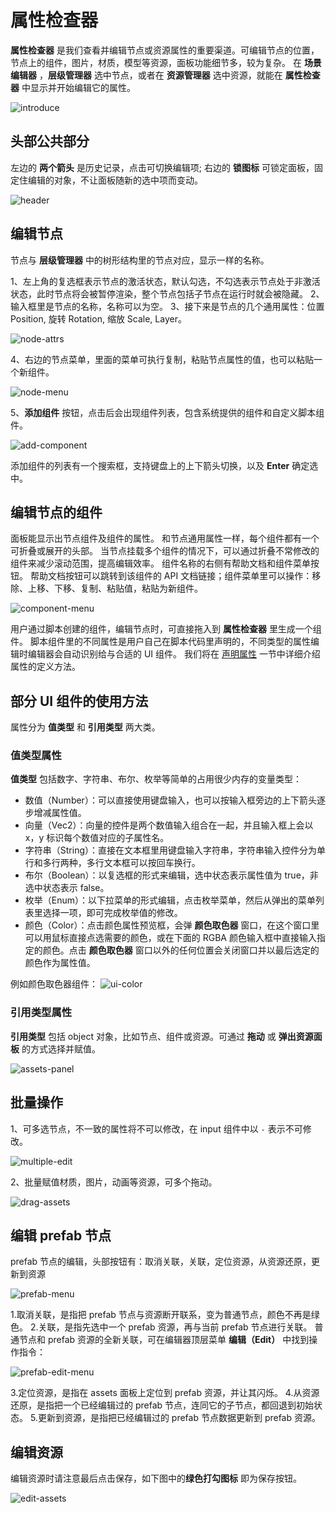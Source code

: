 # 属性检查器

**属性检查器** 是我们查看并编辑节点或资源属性的重要渠道。可编辑节点的位置，节点上的组件，图片，材质，模型等资源，面板功能细节多，较为复杂。
在 **场景编辑器** ，**层级管理器** 选中节点，或者在 **资源管理器** 选中资源，就能在 **属性检查器** 中显示并开始编辑它的属性。

![introduce](index/introduce.gif)

## 头部公共部分

左边的 **两个箭头** 是历史记录，点击可切换编辑项;
右边的 **锁图标** 可锁定面板，固定住编辑的对象，不让面板随新的选中项而变动。

![header](index/header.png)

## 编辑节点

节点与 **层级管理器** 中的树形结构里的节点对应，显示一样的名称。

1、左上角的复选框表示节点的激活状态，默认勾选，不勾选表示节点处于非激活状态，此时节点将会被暂停渲染，整个节点包括子节点在运行时就会被隐藏。
2、输入框里是节点的名称，名称可以为空。
3、接下来是节点的几个通用属性：位置 Position, 旋转 Rotation, 缩放 Scale, Layer。

![node-attrs](index/node-attrs.png)

4、右边的节点菜单，里面的菜单可执行复制，粘贴节点属性的值，也可以粘贴一个新组件。

![node-menu](index/node-menu.png)

5、**添加组件** 按钮，点击后会出现组件列表，包含系统提供的组件和自定义脚本组件。

![add-component](index/add-component.png)

添加组件的列表有一个搜索框，支持键盘上的上下箭头切换，以及 **Enter** 确定选中。 

## 编辑节点的组件

面板能显示出节点组件及组件的属性。
和节点通用属性一样，每个组件都有一个可折叠或展开的头部。
当节点挂载多个组件的情况下，可以通过折叠不常修改的组件来减少滚动范围，提高编辑效率。
组件名称的右侧有帮助文档和组件菜单按钮。
帮助文档按钮可以跳转到该组件的 API 文档链接；组件菜单里可以操作：移除、上移、下移、复制、粘贴值，粘贴为新组件。

![component-menu](index/component-menu.png)

用户通过脚本创建的组件，编辑节点时，可直接拖入到 **属性检查器** 里生成一个组件。
脚本组件里的不同属性是用户自己在脚本代码里声明的，不同类型的属性编辑时编辑器会自动识别给与合适的 UI 组件。
我们将在 [声明属性](../../scripting/ccclass.md#property) 一节中详细介绍属性的定义方法。

## 部分 UI 组件的使用方法

属性分为 **值类型** 和 **引用类型** 两大类。

### 值类型属性

**值类型** 包括数字、字符串、布尔、枚举等简单的占用很少内存的变量类型：

- 数值（Number）：可以直接使用键盘输入，也可以按输入框旁边的上下箭头逐步增减属性值。
- 向量（Vec2）：向量的控件是两个数值输入组合在一起，并且输入框上会以 x，y 标识每个数值对应的子属性名。
- 字符串（String）：直接在文本框里用键盘输入字符串，字符串输入控件分为单行和多行两种，多行文本框可以按回车换行。
- 布尔（Boolean）：以复选框的形式来编辑，选中状态表示属性值为 true，非选中状态表示 false。
- 枚举（Enum）：以下拉菜单的形式编辑，点击枚举菜单，然后从弹出的菜单列表里选择一项，即可完成枚举值的修改。
- 颜色（Color）：点击颜色属性预览框，会弹 **颜色取色器** 窗口，在这个窗口里可以用鼠标直接点选需要的颜色，或在下面的 RGBA 颜色输入框中直接输入指定的颜色。点击 **颜色取色器** 窗口以外的任何位置会关闭窗口并以最后选定的颜色作为属性值。

例如颜色取色器组件：
![ui-color](index/ui-color.png)

### 引用类型属性

**引用类型** 包括 object 对象，比如节点、组件或资源。可通过 **拖动** 或 **弹出资源面板** 的方式选择并赋值。

![assets-panel](index/assets-panel.png)

## 批量操作

1、可多选节点，不一致的属性将不可以修改，在 input 组件中以 `-` 表示不可修改。

![multiple-edit](index/multiple-edit.png)

2、批量赋值材质，图片，动画等资源，可多个拖动。

![drag-assets](index/drag-assets.png)

## 编辑 prefab 节点

prefab 节点的编辑，头部按钮有：取消关联，关联，定位资源，从资源还原，更新到资源

![prefab-menu](index/prefab-menu.png)

1.取消关联，是指把 prefab 节点与资源断开联系，变为普通节点，颜色不再是绿色。
2.关联，是指先选中一个 prefab 资源，再与当前 prefab 节点进行关联。
普通节点和 prefab 资源的全新关联，可在编辑器顶层菜单 **编辑（Edit）** 中找到操作指令：

![prefab-edit-menu](index/prefab-edit-menu.png)

3.定位资源，是指在 assets 面板上定位到 prefab 资源，并让其闪烁。
4.从资源还原，是指把一个已经编辑过的 prefab 节点，连同它的子节点，都回退到初始状态。
5.更新到资源，是指把已经编辑过的 prefab 节点数据更新到 prefab 资源。


## 编辑资源

编辑资源时请注意最后点击保存，如下图中的**绿色打勾图标** 即为保存按钮。

![edit-assets](index/edit-assets.png)